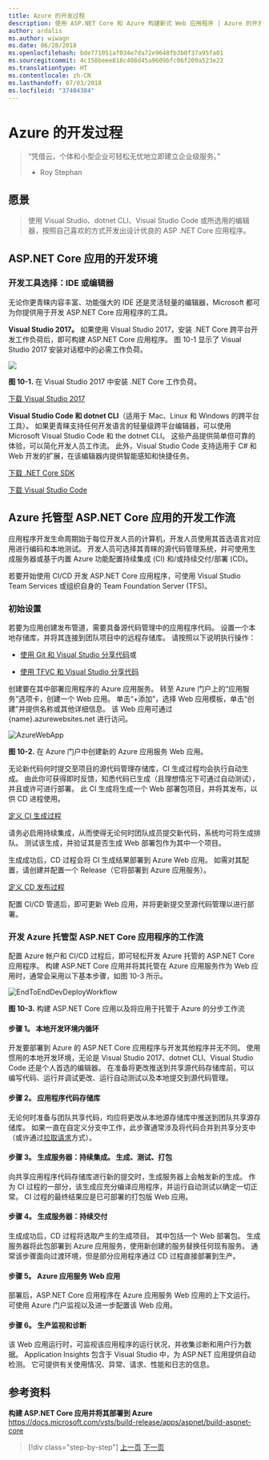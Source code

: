 ```yaml
---
title: Azure 的开发过程
description: 使用 ASP.NET Core 和 Azure 构建新式 Web 应用程序 | Azure 的开发过程
author: ardalis
ms.author: wiwagn
ms.date: 06/28/2018
ms.openlocfilehash: bde771051af034e7da72e9648fb3b0f37a95fa01
ms.sourcegitcommit: 4c158beee818c408d45a9609bfc06f209a523e22
ms.translationtype: HT
ms.contentlocale: zh-CN
ms.lasthandoff: 07/03/2018
ms.locfileid: "37404384"
---
```

# <a name="development-process-for-azure"></a>Azure 的开发过程

> “凭借云，个体和小型企业可轻松无忧地立即建立企业级服务。”  
> - Roy Stephan

 ## <a name="vision"></a>愿景

> 使用 Visual Studio、dotnet CLI、Visual Studio Code 或所选用的编辑器，按照自己喜欢的方式开发出设计优良的 ASP .NET Core 应用程序。

## <a name="development-environment-for-aspnet-core-apps"></a>ASP.NET Core 应用的开发环境

### <a name="development-tools-choices-ide-or-editor"></a>开发工具选择：IDE 或编辑器

无论你更青睐内容丰富、功能强大的 IDE 还是灵活轻量的编辑器，Microsoft 都可为你提供用于开发 ASP.NET Core 应用程序的工具。

**Visual Studio 2017。** 如果使用 Visual Studio 2017，安装 .NET Core 跨平台开发工作负荷后，即可构建 ASP.NET Core 应用程序。 图 10-1 显示了 Visual Studio 2017 安装对话框中的必需工作负荷。

![](./media/image10-1.png)

**图 10-1.** 在 Visual Studio 2017 中安装 .NET Core 工作负荷。

[下载 Visual Studio 2017](https://aka.ms/vsdownload?utm_source=mscom&utm_campaign=msdocs)

**Visual Studio Code 和 dotnet CLI**（适用于 Mac、Linux 和 Windows 的跨平台工具）。 如果更青睐支持任何开发语言的轻量级跨平台编辑器，可以使用 Microsoft Visual Studio Code 和 the dotnet CLI。 这些产品提供简单但可靠的体验，可以简化开发人员工作流。 此外，Visual Studio Code 支持适用于 C\# 和 Web 开发的扩展，在该编辑器内提供智能感知和快捷任务。

[下载 .NET Core SDK](https://www.microsoft.com/net/download/core)

[下载 Visual Studio Code](https://code.visualstudio.com/download)

## <a name="development-workflow-for-azure-hosted-aspnet-core-apps"></a>Azure 托管型 ASP.NET Core 应用的开发工作流

应用程序开发生命周期始于每位开发人员的计算机，开发人员使用其首选语言对应用进行编码和本地测试。 开发人员可选择其青睐的源代码管理系统，并可使用生成服务器或基于内置 Azure 功能配置持续集成 (CI) 和/或持续交付/部署 (CD)。

若要开始使用 CI/CD 开发 ASP.NET Core 应用程序，可使用 Visual Studio Team Services 或组织自身的 Team Foundation Server (TFS)。

### <a name="initial-setup"></a>初始设置

若要为应用创建发布管道，需要具备源代码管理中的应用程序代码。 设置一个本地存储库，并将其连接到团队项目中的远程存储库。 请按照以下说明执行操作：

- [使用 Git 和 Visual Studio 分享代码](https://docs.microsoft.com/vsts/git/share-your-code-in-git-vs)或

- [使用 TFVC 和 Visual Studio 分享代码](https://docs.microsoft.com/vsts/tfvc/share-your-code-in-tfvc-vs)

创建要在其中部署应用程序的 Azure 应用服务。 转至 Azure 门户上的“应用服务”选项卡，创建一个 Web 应用。 单击“+添加”，选择 Web 应用模板，单击“创建”并提供名称或其他详细信息。 该 Web 应用可通过 {name}.azurewebsites.net 进行访问。

![AzureWebApp](./media/image10-2.png)

**图 10-2.** 在 Azure 门户中创建新的 Azure 应用服务 Web 应用。

无论新代码何时提交至项目的源代码管理存储库，CI 生成过程均会执行自动生成。 由此你可获得即时反馈，知悉代码已生成（且理想情况下可通过自动测试），并且或许可进行部署。 此 CI 生成将生成一个 Web 部署包项目，并将其发布，以供 CD 进程使用。

[定义 CI 生成过程](https://docs.microsoft.com/vsts/build-release/apps/aspnet/build-aspnet-core#ci)

请务必启用持续集成，从而使得无论何时团队成员提交新代码，系统均可将生成排队。 测试该生成，并验证其是否生成 Web 部署包作为其中一个项目。

生成成功后，CD 过程会将 CI 生成结果部署到 Azure Web 应用。 如需对其配置，请创建并配置一个 Release（它将部署到 Azure 应用服务）。

[定义 CD 发布过程](https://docs.microsoft.com/vsts/build-release/apps/aspnet/build-aspnet-core#cd)

配置 CI/CD 管道后，即可更新 Web 应用，并将更新提交至源代码管理以进行部署。

### <a name="workflow-for-developing-azure-hosted-aspnet-core-applications"></a>开发 Azure 托管型 ASP.NET Core 应用程序的工作流

配置 Azure 帐户和 CI/CD 过程后，即可轻松开发 Azure 托管的 ASP.NET Core 应用程序。 构建 ASP.NET Core 应用并将其托管在 Azure 应用服务作为 Web 应用时，通常会采用以下基本步骤，如图 10-3 所示。

![EndToEndDevDeployWorkflow](./media/image10-3.png)

**图 10-3.** 构建 ASP.NET Core 应用以及将应用于托管于 Azure 的分步工作流

#### <a name="step-1-local-dev-environment-inner-loop"></a>步骤 1。 本地开发环境内循环

开发要部署到 Azure 的 ASP.NET Core 应用程序与开发其他程序并无不同。 使用惯用的本地开发环境，无论是 Visual Studio 2017、dotnet CLI、Visual Studio Code 还是个人首选的编辑器。 在准备将更改推送到共享源代码存储库前，可以编写代码、运行并调试更改、运行自动测试以及本地提交到源代码管理。

#### <a name="step-2-application-code-repository"></a>步骤 2。 应用程序代码存储库

无论何时准备与团队共享代码，均应将更改从本地源存储库中推送到团队共享源存储库。 如果一直在自定义分支中工作，此步骤通常涉及将代码合并到共享分支中（或许通过[拉取请求](https://docs.microsoft.com/vsts/git/pull-requests)方式）。

#### <a name="step-3-build-server-continuous-integration-build-test-package"></a>步骤 3。 生成服务器：持续集成。 生成、测试、打包

向共享应用程序代码存储库进行新的提交时，生成服务器上会触发新的生成。 作为 CI 过程的一部分，该生成应充分编译应用程序，并运行自动测试以确定一切正常。 CI 过程的最终结果应是已可部署的打包版 Web 应用。

#### <a name="step-4-build-server-continuous-delivery"></a>步骤 4。 生成服务器：持续交付

生成成功后，CD 过程将选取产生的生成项目。 其中包括一个 Web 部署包。 生成服务器将此包部署到 Azure 应用服务，使用新创建的服务替换任何现有服务。 通常该步骤面向过渡环境，但是部分应用程序通过 CD 过程直接部署到生产。

#### <a name="step-5-azure-app-service-web-app"></a>步骤 5。 Azure 应用服务 Web 应用

部署后，ASP.NET Core 应用程序在 Azure 应用服务 Web 应用的上下文运行。 可使用 Azure 门户监视以及进一步配置该 Web 应用。

#### <a name="step-6-production-monitoring-and-diagnostics"></a>步骤 6。 生产监视和诊断

该 Web 应用运行时，可监视该应用程序的运行状况，并收集诊断和用户行为数据。 Application Insights 包含于 Visual Studio 中，为 ASP.NET 应用提供自动检测。 它可提供有关使用情况、异常、请求、性能和日志的信息。

## <a name="references"></a>参考资料

**构建 ASP.NET Core 应用并将其部署到 Azure**  
<https://docs.microsoft.com/vsts/build-release/apps/aspnet/build-aspnet-core>

>[!div class="step-by-step"]
[上一页](test-asp-net-core-mvc-apps.md)
[下一页](azure-hosting-recommendations-for-asp-net-web-apps.md)